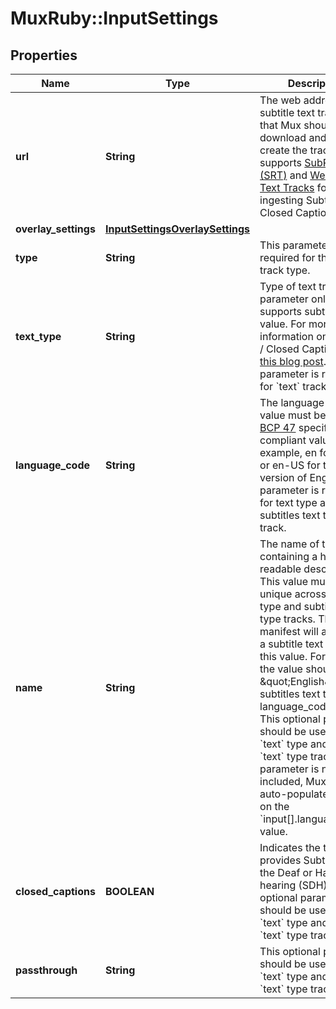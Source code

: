 # MuxRuby::InputSettings

## Properties
Name | Type | Description | Notes
------------ | ------------- | ------------- | -------------
**url** | **String** | The web address of the subtitle text track file that Mux should download and use to create the track. Mux supports [SubRip Text (SRT)](https://en.wikipedia.org/wiki/SubRip) and [Web Video Text Tracks](https://www.w3.org/TR/webvtt1/) format for ingesting Subtitles and Closed Captions. | [optional] 
**overlay_settings** | [**InputSettingsOverlaySettings**](InputSettingsOverlaySettings.md) |  | [optional] 
**type** | **String** | This parameter is required for the &#x60;text&#x60; track type. | [optional] 
**text_type** | **String** | Type of text track. This parameter only supports subtitles value. For more information on Subtitles / Closed Captions, [see this blog post](https://mux.com/blog/subtitles-captions-webvtt-hls-and-those-magic-flags/). This parameter is required for &#x60;text&#x60; track type. | [optional] 
**language_code** | **String** | The language code value must be a valid [BCP 47](https://tools.ietf.org/html/bcp47) specification compliant value. For example, en for English or en-US for the US version of English. This parameter is required for text type and subtitles text type track. | [optional] 
**name** | **String** | The name of the track containing a human-readable description. This value must be unique across all text type and subtitles &#x60;text&#x60; type tracks. The hls manifest will associate a subtitle text track with this value. For example, the value should be \&quot;English\&quot; for subtitles text track with language_code as en. This optional parameter should be used only for &#x60;text&#x60; type and subtitles &#x60;text&#x60; type track. If this parameter is not included, Mux will auto-populate based on the &#x60;input[].language_code&#x60; value. | [optional] 
**closed_captions** | **BOOLEAN** | Indicates the track provides Subtitles for the Deaf or Hard-of-hearing (SDH). This optional parameter should be used for &#x60;text&#x60; type and subtitles &#x60;text&#x60; type tracks. | [optional] 
**passthrough** | **String** | This optional parameter should be used for &#x60;text&#x60; type and subtitles &#x60;text&#x60; type tracks. | [optional] 


